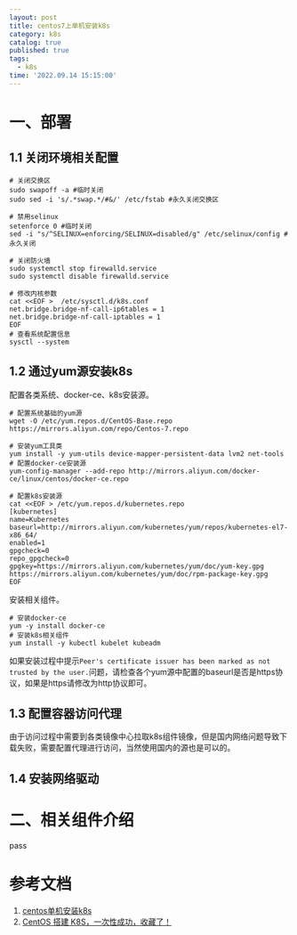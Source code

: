 ```yaml
---
layout: post
title: centos7上单机安装k8s
category: k8s
catalog: true
published: true
tags:
  - k8s
time: '2022.09.14 15:15:00'
---
```

# 一、部署
## 1.1 关闭环境相关配置
```
# 关闭交换区
sudo swapoff -a #临时关闭 
sudo sed -i 's/.*swap.*/#&/' /etc/fstab #永久关闭交换区

# 禁用selinux
setenforce 0 #临时关闭
sed -i "s/^SELINUX=enforcing/SELINUX=disabled/g" /etc/selinux/config #永久关闭

# 关闭防火墙
sudo systemctl stop firewalld.service
sudo systemctl disable firewalld.service

# 修改内核参数
cat <<EOF >  /etc/sysctl.d/k8s.conf
net.bridge.bridge-nf-call-ip6tables = 1
net.bridge.bridge-nf-call-iptables = 1
EOF
# 查看系统配置信息
sysctl --system
```

## 1.2 通过yum源安装k8s
配置各类系统、docker-ce、k8s安装源。
```
# 配置系统基础的yum源
wget -O /etc/yum.repos.d/CentOS-Base.repo https://mirrors.aliyun.com/repo/Centos-7.repo

# 安装yum工具类
yum install -y yum-utils device-mapper-persistent-data lvm2 net-tools
# 配置docker-ce安装源
yum-config-manager --add-repo http://mirrors.aliyun.com/docker-ce/linux/centos/docker-ce.repo

# 配置k8s安装源
cat <<EOF > /etc/yum.repos.d/kubernetes.repo
[kubernetes]
name=Kubernetes
baseurl=http://mirrors.aliyun.com/kubernetes/yum/repos/kubernetes-el7-x86_64/
enabled=1
gpgcheck=0
repo_gpgcheck=0
gpgkey=https://mirrors.aliyun.com/kubernetes/yum/doc/yum-key.gpg https://mirrors.aliyun.com/kubernetes/yum/doc/rpm-package-key.gpg
EOF
```
安装相关组件。
```
# 安装docker-ce
yum -y install docker-ce
# 安装k8s相关组件
yum install -y kubectl kubelet kubeadm
```
如果安装过程中提示`Peer's certificate issuer has been marked as not trusted by the user.`问题，请检查各个yum源中配置的baseurl是否是https协议，如果是https请修改为http协议即可。


## 1.3 配置容器访问代理
由于访问过程中需要到各类镜像中心拉取k8s组件镜像，但是国内网络问题导致下载失败，需要配置代理进行访问，当然使用国内的源也是可以的。
## 1.4 安装网络驱动


# 二、相关组件介绍
pass

# 参考文档
1. [centos单机安装k8s](https://blog.51cto.com/u_15144750/3113358)
2. [CentOS 搭建 K8S，一次性成功，收藏了！](https://segmentfault.com/a/1190000037682150)